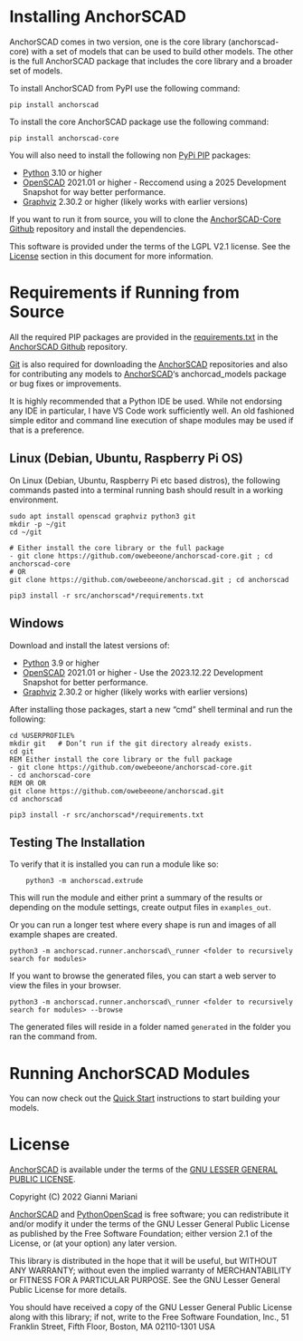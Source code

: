 ﻿# Installing AnchorSCAD

AnchorSCAD comes in two version, one is the core library (anchorscad-core) with a set of models that can be used to build other models. The other is the full AnchorSCAD package that includes the core library and a broader set of models.

To install AnchorSCAD from PyPI use the following command:
```
pip install anchorscad
```

To install the core AnchorSCAD package use the following command:
```
pip install anchorscad-core
```
You will also need to install the following non [PyPi PIP](https://pypi.org/project/pip/) packages:

- [Python](https://www.python.org/) 3.10 or higher
- [OpenSCAD](https://openscad.org/) 2021.01 or higher - Reccomend using a 2025 Development Snapshot for way better performance.
- [Graphviz](https://graphviz.org/) 2.30.2 or higher (likely works with earlier versions)

If you want to run it from source, you will to clone the [AnchorSCAD-Core Github](https://github.com/owebeeone/anchorscad-core.git) repository and install the dependencies.

This software is provided under the terms of the LGPL V2.1 license. See the [License](#_f2cn9t1bbfvs) section in this document for more information.

# Requirements if Running from Source
All the required PIP packages are provided in the [requirements.txt](https://github.com/owebeeone/anchorscad/blob/master/src/anchorscad/requirements.txt) in the [AnchorSCAD Github](https://github.com/owebeeone/anchorscad.git) repository.

[Git](https://git-scm.com/) is also required for downloading the [AnchorSCAD](https://github.com/owebeeone/anchorscad.git) repositories and also for contributing any models to [AnchorSCAD](https://github.com/owebeeone/anchorscad.git)‘s anchorcad_models package or bug fixes or improvements.

It is highly recommended that a Python IDE be used. While not endorsing any IDE in particular, I have  VS Code work sufficiently well. An old fashioned simple editor and command line execution of shape modules may be used if that is a preference.

## Linux (Debian, Ubuntu, Raspberry Pi OS)

On Linux (Debian, Ubuntu, Raspberry Pi etc based distros), the following commands pasted into a terminal running bash should result in a working environment.

```
sudo apt install openscad graphviz python3 git
mkdir -p ~/git
cd ~/git

# Either install the core library or the full package
- git clone https://github.com/owebeeone/anchorscad-core.git ; cd anchorscad-core
# OR
git clone https://github.com/owebeeone/anchorscad.git ; cd anchorscad

pip3 install -r src/anchorscad*/requirements.txt
```

## Windows
Download and install the latest versions of:

- [Python](https://www.python.org/) 3.9 or higher
- [OpenSCAD](https://openscad.org/) 2021.01 or higher - Use the 2023.12.22 Development Snapshot for better performance.
- [Graphviz](https://graphviz.org/) 2.30.2 or higher (likely works with earlier versions)

After installing those packages, start a new “cmd” shell terminal and run the following:

```
cd %USERPROFILE%
mkdir git   # Don’t run if the git directory already exists.
cd git
REM Either install the core library or the full package
- git clone https://github.com/owebeeone/anchorscad-core.git
- cd anchorscad-core
REM OR OR
git clone https://github.com/owebeeone/anchorscad.git
cd anchorscad

pip3 install -r src/anchorscad*/requirements.txt
```
 
## Testing The Installation
To verify that it is installed you can run a module like so:
```
	python3 -m anchorscad.extrude
```
This will run the module and either print a summary of the results or depending on the module settings, create output files in `examples_out`.

Or you can run a longer test where every shape is run and images of all example shapes are created.

```
python3 -m anchorscad.runner.anchorscad\_runner <folder to recursively search for modules>
```

If you want to browse the generated files, you can start a web server to view the files in your browser.

```
python3 -m anchorscad.runner.anchorscad\_runner <folder to recursively search for modules> --browse
```

The generated files will reside in a folder named `generated` in the folder you ran the command from.

# Running AnchorSCAD Modules


You can now check out the [Quick Start](https://docs.google.com/document/u/0/d/1p-qAE5oR-BQ2jcotNhv5IGMNw_UzNxbYEiZat76aUy4/edit) instructions to start building your models.

# License
[AnchorSCAD](https://github.com/owebeeone/anchorscad.git) is available under the terms of the [GNU LESSER GENERAL PUBLIC LICENSE](https://www.gnu.org/licenses/old-licenses/lgpl-2.1.en.html#SEC1).

Copyright (C) 2022 Gianni Mariani

[AnchorSCAD](https://github.com/owebeeone/anchorscad.git) and [PythonOpenScad](https://github.com/owebeeone/pythonopenscad.git) is free software; you can redistribute it and/or modify it under the terms of the GNU Lesser General Public License as published by the Free Software Foundation; either version 2.1 of the License, or (at your option) any later version.

This library is distributed in the hope that it will be useful, but WITHOUT ANY WARRANTY; without even the implied warranty of MERCHANTABILITY or FITNESS FOR A PARTICULAR PURPOSE.  See the GNU Lesser General Public License for more details.

You should have received a copy of the GNU Lesser General Public License along with this library; if not, write to the Free Software Foundation, Inc., 51 Franklin Street, Fifth Floor, Boston, MA  02110-1301  USA

